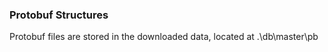 ﻿### Protobuf Structures

Protobuf files are stored in the downloaded data, located at .\db\master\pb